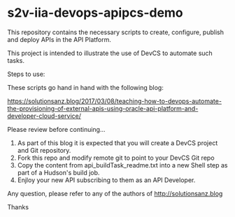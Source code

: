# s2v-iia-devops-apipcs-demo
This repository contains the necessary scripts to create, configure, publish and deploy APIs in the API Platform.

This project is intended to illustrate the use of DevCS to automate such tasks.

Steps to use:

These scripts go hand in hand with the following blog:

https://solutionsanz.blog/2017/03/08/teaching-how-to-devops-automate-the-provisioning-of-external-apis-using-oracle-api-platform-and-developer-cloud-service/

Please review before continuing...

1. As part of this blog it is expected that you will create a DevCS project and Git repository.
2. Fork this repo and modify remote git to point to your DevCS Git repo
3. Copy the content from api_buildTask_readme.txt into a new Shell step as part of a Hudson's build job.
4. Enjloy your new API subscribing to them as an API Developer.

Any question, please refer to any of the authors of http://solutionsanz.blog

Thanks
